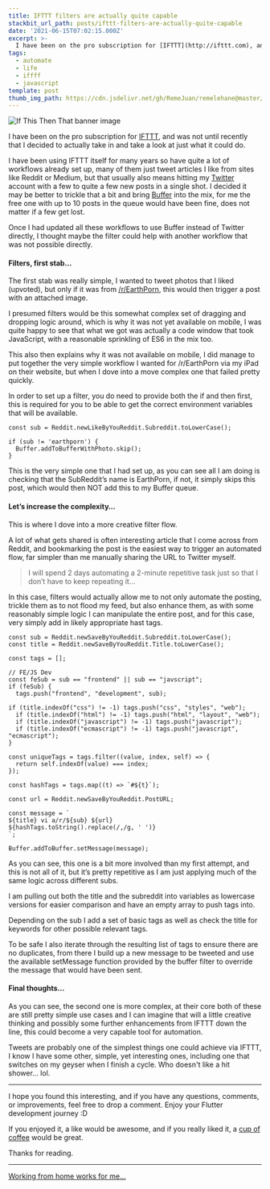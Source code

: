 ```yaml
---
title: IFTTT filters are actually quite capable
stackbit_url_path: posts/ifttt-filters-are-actually-quite-capable
date: '2021-06-15T07:02:15.000Z'
excerpt: >-
  I have been on the pro subscription for [IFTTT](http://ifttt.com), and was not until recently that I decided to actually take in and take a look at just what it could do.
tags:
  - automate
  - life
  - iffff
  - javascript
template: post
thumb_img_path: https://cdn.jsdelivr.net/gh/RemeJuan/remelehane@master/uPic/1*yPXQ1XYpS3VHJsPrLK24FQ.png
---
```


![If This Then That banner image](https://cdn.jsdelivr.net/gh/RemeJuan/remelehane@master/uPic/1*yPXQ1XYpS3VHJsPrLK24FQ.png)

I have been on the pro subscription for [IFTTT](http://ifttt.com), and was not until recently that I decided to actually take in and take a look at just what it could do.

I have been using IFTTT itself for many years so have quite a lot of workflows already set up, many of them just tweet articles I like from sites like Reddit or Medium, but that usually also means hitting my [Twitter](https://www.twitter.com/RemeJuan) account with a few to quite a few new posts in a single shot. I decided it may be better to trickle that a bit and bring [Buffer](https://buffer.com) into the mix, for me the free one with up to 10 posts in the queue would have been fine, does not matter if a few get lost.

Once I had updated all these workflows to use Buffer instead of Twitter directly, I thought maybe the filter could help with another workflow that was not possible directly.

#### Filters, first stab…

The first stab was really simple, I wanted to tweet photos that I liked (upvoted), but only if it was from [/r/EarthPorn](https://www.reddit.com/r/EarthPorn), this would then trigger a post with an attached image.

I presumed filters would be this somewhat complex set of dragging and dropping logic around, which is why it was not yet available on mobile, I was quite happy to see that what we got was actually a code window that took JavaScript, with a reasonable sprinkling of ES6 in the mix too.

This also then explains why it was not available on mobile, I did manage to put together the very simple workflow I wanted for /r/EarthPorn via my iPad on their website, but when I dove into a move complex one that failed pretty quickly.

In order to set up a filter, you do need to provide both the if and then first, this is required for you to be able to get the correct environment variables that will be available.

```
const sub = Reddit.newLikeByYouReddit.Subreddit.toLowerCase();

if (sub != 'earthporn') {
  Buffer.addToBufferWithPhoto.skip();
}
```

This is the very simple one that I had set up, as you can see all I am doing is checking that the SubReddit’s name is EarthPorn, if not, it simply skips this post, which would then NOT add this to my Buffer queue.

#### Let’s increase the complexity…

This is where I dove into a more creative filter flow.

A lot of what gets shared is often interesting article that I come across from Reddit, and bookmarking the post is the easiest way to trigger an automated flow, far simpler than me manually sharing the URL to Twitter myself.

> I will spend 2 days automating a 2-minute repetitive task just so that I don’t have to keep repeating it…

In this case, filters would actually allow me to not only automate the posting, trickle them as to not flood my feed, but also enhance them, as with some reasonably simple logic I can manipulate the entire post, and for this case, very simply add in likely appropriate hast tags.

```
const sub = Reddit.newSaveByYouReddit.Subreddit.toLowerCase();
const title = Reddit.newSaveByYouReddit.Title.toLowerCase();

const tags = [];

// FE/JS Dev
const feSub = sub == "frontend" || sub == "javscript";
if (feSub) {
  tags.push("frontend", "development", sub);

if (title.indexOf("css") != -1) tags.push("css", "styles", "web");
  if (title.indexOf("html") != -1) tags.push("html", "layout", "web");
  if (title.indexOf("javascript") != -1) tags.push("javascript");
  if (title.indexOf("ecmascript") != -1) tags.push("javascript", "ecmascript");
}

const uniqueTags = tags.filter((value, index, self) => {
  return self.indexOf(value) === index;
});

const hashTags = tags.map((t) => `#${t}`);

const url = Reddit.newSaveByYouReddit.PostURL;

const message = `
${title} vi a/r/${sub} ${url}
${hashTags.toString().replace(/,/g, ' ')}
`;

Buffer.addToBuffer.setMessage(message);
```

As you can see, this one is a bit more involved than my first attempt, and this is not all of it, but it’s pretty repetitive as I am just applying much of the same logic across different subs.

I am pulling out both the title and the subreddit into variables as lowercase versions for easier comparison and have an empty array to push tags into.

Depending on the sub I add a set of basic tags as well as check the title for keywords for other possible relevant tags.

To be safe I also iterate through the resulting list of tags to ensure there are no duplicates, from there I build up a new message to be tweeted and use the available setMessage function provided by the buffer filter to override the message that would have been sent.

#### Final thoughts…

As you can see, the second one is more complex, at their core both of these are still pretty simple use cases and I can imagine that will a little creative thinking and possibly some further enhancements from IFTTT down the line, this could become a very capable tool for automation.

Tweets are probably one of the simplest things one could achieve via IFTTT, I know I have some other, simple, yet interesting ones, including one that switches on my geyser when I finish a cycle. Who doesn't like a hit shower… lol.

****

I hope you found this interesting, and if you have any questions, comments, or improvements, feel free to drop a comment. Enjoy your Flutter development journey :D

If you enjoyed it, a like would be awesome, and if you really liked it, a [cup of coffee](https://www.buymeacoffee.com/remelehane) would be great.

Thanks for reading.

****

[Working from home works for me…](https://remelehane.dev/posts/working-from-home-works-for-me/)